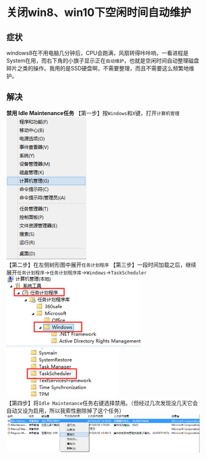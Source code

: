 # 关闭win8、win10下空闲时间自动维护

## 症状
windows8在不用电脑几分钟后，CPU会跑满，风扇转得咔咔响，一看进程是System在用，而右下角的小旗子显示正在`自动维护`，也就是空闲时间自动整理磁盘碎片之类的操作。我用的是SSD硬盘啊，不需要整理，而且不需要这么频繁地维护。

## 解决

**禁用 Idle Maintenance任务**
【第一步】按`Windows`和`X`键，打开`计算机管理`
![](assets/007/20180630-f6eeece3.png)  
【第二步】在左侧树形图中展开`任务计划程序`
【第三步】一段时间加载之后，继续展开`任务计划程序`→`任务计划程序库`→`Windows`→`TaskScheduler`
![](assets/007/20180630-1058b9e1.png)  
![](assets/007/20180630-dc0c167e.png)  
【第四步】将`Idle Maintenance`任务右键选择禁用。（但经过几次发现没几天它会自动又设为启用，所以我索性删除掉了这个任务）
![](assets/007/20180630-bf68dc13.png)  
